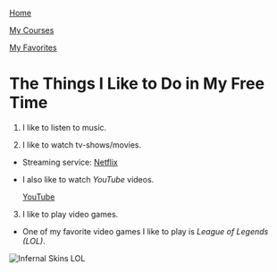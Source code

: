 [Home](/README.md)

[My Courses](/CoursesFall22.md)

[My Favorites](/MyFavorites.md)

# The Things I Like to Do in My Free Time

1. I like to listen to music.

2. I like to watch tv-shows/movies.

  - Streaming service: [Netflix](https://www.netflix.com/)

- I also like to watch *YouTube* videos.

  [YouTube](https://www.youtube.com/)

3. I like to play video games.

- One of my favorite video games I like to play is *League of Legends (LOL)*.

![Infernal Skins LOL](https://user-images.githubusercontent.com/82920624/138539156-7c926473-f3c6-49b5-aac4-ca32da1d854d.jpg)
